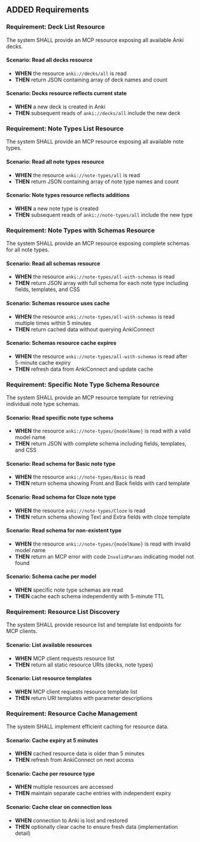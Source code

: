 ## ADDED Requirements

### Requirement: Deck List Resource
The system SHALL provide an MCP resource exposing all available Anki decks.

#### Scenario: Read all decks resource
- **WHEN** the resource `anki://decks/all` is read
- **THEN** return JSON containing array of deck names and count

#### Scenario: Decks resource reflects current state
- **WHEN** a new deck is created in Anki
- **THEN** subsequent reads of `anki://decks/all` include the new deck

### Requirement: Note Types List Resource
The system SHALL provide an MCP resource exposing all available note types.

#### Scenario: Read all note types resource
- **WHEN** the resource `anki://note-types/all` is read
- **THEN** return JSON containing array of note type names and count

#### Scenario: Note types resource reflects additions
- **WHEN** a new note type is created
- **THEN** subsequent reads of `anki://note-types/all` include the new type

### Requirement: Note Types with Schemas Resource
The system SHALL provide an MCP resource exposing complete schemas for all note types.

#### Scenario: Read all schemas resource
- **WHEN** the resource `anki://note-types/all-with-schemas` is read
- **THEN** return JSON array with full schema for each note type including fields, templates, and CSS

#### Scenario: Schemas resource uses cache
- **WHEN** the resource `anki://note-types/all-with-schemas` is read multiple times within 5 minutes
- **THEN** return cached data without querying AnkiConnect

#### Scenario: Schemas resource cache expires
- **WHEN** the resource `anki://note-types/all-with-schemas` is read after 5-minute cache expiry
- **THEN** refresh data from AnkiConnect and update cache

### Requirement: Specific Note Type Schema Resource
The system SHALL provide an MCP resource template for retrieving individual note type schemas.

#### Scenario: Read specific note type schema
- **WHEN** the resource `anki://note-types/{modelName}` is read with a valid model name
- **THEN** return JSON with complete schema including fields, templates, and CSS

#### Scenario: Read schema for Basic note type
- **WHEN** the resource `anki://note-types/Basic` is read
- **THEN** return schema showing Front and Back fields with card template

#### Scenario: Read schema for Cloze note type
- **WHEN** the resource `anki://note-types/Cloze` is read
- **THEN** return schema showing Text and Extra fields with cloze template

#### Scenario: Read schema for non-existent type
- **WHEN** the resource `anki://note-types/{modelName}` is read with invalid model name
- **THEN** return an MCP error with code `InvalidParams` indicating model not found

#### Scenario: Schema cache per model
- **WHEN** specific note type schemas are read
- **THEN** cache each schema independently with 5-minute TTL

### Requirement: Resource List Discovery
The system SHALL provide resource list and template list endpoints for MCP clients.

#### Scenario: List available resources
- **WHEN** MCP client requests resource list
- **THEN** return all static resource URIs (decks, note types)

#### Scenario: List resource templates
- **WHEN** MCP client requests resource template list
- **THEN** return URI templates with parameter descriptions

### Requirement: Resource Cache Management
The system SHALL implement efficient caching for resource data.

#### Scenario: Cache expiry at 5 minutes
- **WHEN** cached resource data is older than 5 minutes
- **THEN** refresh from AnkiConnect on next access

#### Scenario: Cache per resource type
- **WHEN** multiple resources are accessed
- **THEN** maintain separate cache entries with independent expiry

#### Scenario: Cache clear on connection loss
- **WHEN** connection to Anki is lost and restored
- **THEN** optionally clear cache to ensure fresh data (implementation detail)
